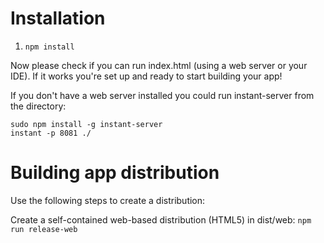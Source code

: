 # Installation

1. `npm install`

Now please check if you can run index.html (using a web server or your IDE). 
If it works you're set up and ready to start building your app!

If you don't have a web server installed you could run instant-server from the directory:
```
sudo npm install -g instant-server
instant -p 8081 ./
```

# Building app distribution

Use the following steps to create a distribution:

Create a self-contained web-based distribution (HTML5) in dist/web:
`npm run release-web`

